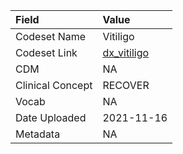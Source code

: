 |Field            |Value       |
|:----------------|:-----------|
|Codeset Name     |Vitiligo    |
|Codeset Link     |[dx_vitiligo](https://github.com/PEDSnet/Variable-Dictionary/blob/main/conditions/dx_vitiligo.csv)|
|CDM              |NA          |
|Clinical Concept |RECOVER     |
|Vocab            |NA          |
|Date Uploaded    |2021-11-16  |
|Metadata         |NA          |
